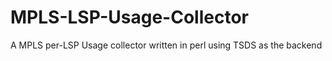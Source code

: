 # MPLS-LSP-Usage-Collector
A MPLS per-LSP Usage collector written in perl using TSDS as the backend

